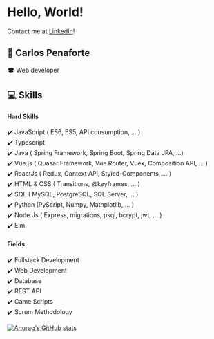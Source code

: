 # Hello, World!
Contact me at [LinkedIn](https://www.linkedin.com/m/in/carlospenaforte)!
## :raising_hand: Carlos Penaforte
 :mortar_board: Web developer     
## :computer: Skills
 #### Hard Skills
 :heavy_check_mark: JavaScript ( ES6, ES5, API consumption, ... )    
 :heavy_check_mark: Typescript    
 :heavy_check_mark: Java ( Spring Framework, Spring Boot, Spring Data JPA, ...)    
 :heavy_check_mark: Vue.js ( Quasar Framework, Vue Router, Vuex, Composition API, ... )    
 :heavy_check_mark: ReactJs ( Redux, Context API, Styled-Components, ... )     
 :heavy_check_mark: HTML & CSS ( Transitions, @keyframes, ... )    
 :heavy_check_mark: SQL ( MySQL, PostgreSQL, SQL Server, ... )    
 :heavy_check_mark: Python (PyScript, Numpy, Mathplotlib, ... )    
 :heavy_check_mark: Node.Js ( Express, migrations, psql, bcrypt, jwt, ... )    
 :heavy_check_mark: Elm     
 
 #### Fields
 :heavy_check_mark: Fullstack Development    
 :heavy_check_mark: Web Development    
 :heavy_check_mark: Database    
 :heavy_check_mark: REST API    
 :heavy_check_mark: Game Scripts   
 :heavy_check_mark: Scrum Methodology     

[![Anurag's GitHub stats](https://github-readme-stats.vercel.app/api?username=CarlosPenaforte)](https://github.com/anuraghazra/github-readme-stats)

<!---
CarlosPenaforte/CarlosPenaforte is a ✨ special ✨ repository because its `README.md` (this file) appears on your GitHub profile.
You can click the Preview link to take a look at your changes.
--->

